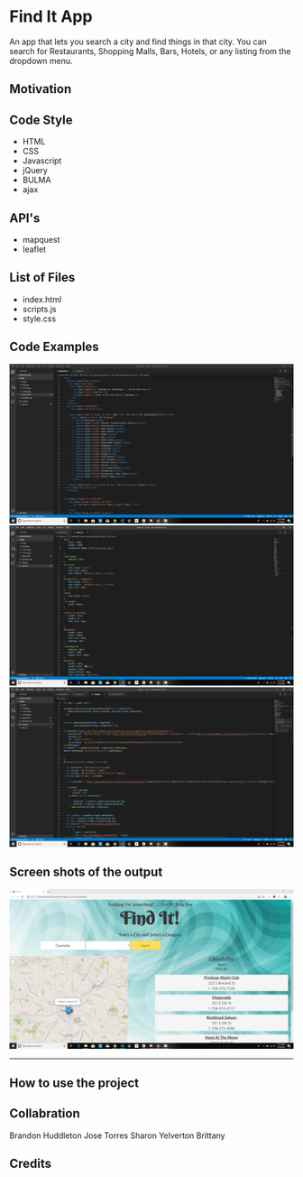 # Find It App
An app that lets you search a city and find things in that city.  You can search for Restaurants, Shopping Malls, Bars, Hotels, or any listing from the dropdown menu.

Motivation
---


Code Style
---
 * HTML
 * CSS
 * Javascript
 * jQuery
 * BULMA
 * ajax
 
API's
---
 * mapquest
 * leaflet
  
List of Files
---
  * index.html
  * scripts.js
  * style.css

Code Examples
---
 
 ![HTML File](assets/html.png)
 ![CSS File](assets/css.PNG)
 ![Javascript File](assets/javascript.PNG)


 
Screen shots of the output
---
 
 ![Finished Product](assets/findit.PNG)

  
---
 
How to use the project
---

Collabration
---
Brandon Huddleton
Jose Torres
Sharon Yelverton
Brittany
 
Credits
---
 
